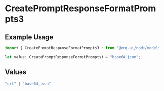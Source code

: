 # CreatePromptResponseFormatPrompts3

## Example Usage

```typescript
import { CreatePromptResponseFormatPrompts3 } from "@orq-ai/node/models/operations";

let value: CreatePromptResponseFormatPrompts3 = "base64_json";
```

## Values

```typescript
"url" | "base64_json"
```